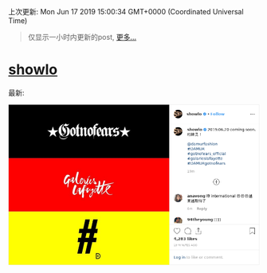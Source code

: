 
  
 上次更新: Mon Jun 17 2019 15:00:34 GMT+0000 (Coordinated Universal Time) 

 > 仅显示一小时内更新的post, [更多...](screenshots/)
  
# [showlo](https://www.instagram.com/showlo/)

最新:

    

![showlo](screenshots/showlo/latest.png?raw=true)

        